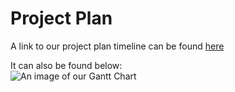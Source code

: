 # Project Plan

A link to our project plan timeline can be found [here](project-plan/gantt-chart/ganttproject.gan)

It can also be found below:<br>
![An image of our Gantt Chart]()